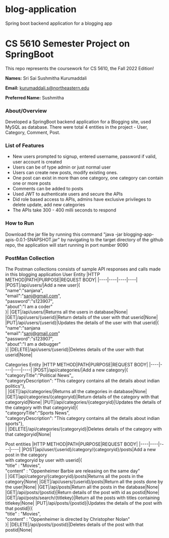 # blog-application
Spring boot backend application for a blogging app
# CS 5610 Semester Project on SpringBoot 

This repo represents the coursework for CS 5610, the Fall 2022 Edition!

**Names:** Sri Sai Sushmitha Kurumaddali 
                   
**Email:**   kurumaddali.s@northeastern.edu

**Preferred Name:** Sushmitha


### About/Overview
Developed a SpringBoot backend application for a Blogging site, used MySQL as database. There were total 4 entities in the project - User, Category, Comment, Post.

### List of Features
- New users prompted to signup, entered username, password if valid, user account is created
- Users can be of type admin or just normal user
- Users can create new posts, modify existing ones.
- One post can exist in more than one category, one category can contain one or more posts
- Comments can be added to posts
- Used JWT to authenticate users and secure the APIs
- Did role based access to APIs, admins have exclusive privileges to delete update, add new categories
- The APIs take 300 - 400 milli seconds to respond
  
### How to Run 
Download the jar file by running this command "java -jar blogging-app-apis-0.0.1-SNAPSHOT.jar" by navigating to the target directory of the github repo, the application will start running in port number 9090

### PostMan Collection
The Postman collections consists of sample API responses and calls made in this blogging application
User Entity
|HTTP METHOD|PATH|PURPOSE|REQUEST BODY|
|----|----|----|----|
|POST|/api/users/|Add a new user|{<br>"name":"sanjana",<br>"email":"sanj@gmail.com",<br>"password":"s123907",<br>"about":"I am a coder"<br>}|
|GET|/api/users/|Returns all the users in database|None|
|GET|/api/users/{userid}|Return details of the user with that userid|None|
|PUT|/api/users/{userid}|Updates the details of the user with that userid|{</br>"name":"sanjana</br>"email":"sanj@gmail.com"</br>"password":"s123907",</br>"about":"I am a debugger"</br>}|
|DELETE|/api/users/{userid}|Deletes details of the user with that userid|None|

Categories Entity
|HTTP METHOD|PATH|PURPOSE|REQUEST BODY|
|----|----|----|----|
|POST|/api/categories/|Add a new category|{<br>"categoryTitle":"Political News",,<br>"categoryDescription": "This category contains all the details about indian politics"},<br>|
|GET|/api/categories/|Returns all the categories in database|None|
|GET|/api/categories/{categoryid}|Return details of the category with that categoryid|None|
|PUT|/api/categories/{categoryid}|Updates the details of the category with that categoryid|{<br>"categoryTitle":"Sports News",<br>"categoryDescription": "This category contains all the details about indian sports"},<br>|
|DELETE|/api/categories/{categoryid}|Deletes details of the category with that categoryid|None|

Post entities
|HTTP METHOD|PATH|PURPOSE|REQUEST BODY|
|----|----|----|----|
|POST|api/user/{userid}/category/{categoryid}/posts|Add a new post in the category<br> with categoryid by user with userid|{<br>"title" : "Movies",<br>"content" : "Oppenheimer Barbie are releasing on the same day"<br>|
|GET|api/category/{categoryid}/posts|Returns all the posts in the category|None|
|GET|/api/users/{userid}/posts|Return all the posts done by the user|None|
|GET|/api/posts|Return all the posts in the database|None|
|GET|/api/posts/{postid}|Return details of the post with id as postid|None|
|GET|/api/posts/search/{titlekey}|Return all the posts with titles containing titlekey|None|
|PUT|/api/posts/{postid}|Updates the details of the post with that postid|{{<br>"title" : "Movies",<br>"content" : "Oppenheimer is directed by Christopher Nolan"<br>}|
|DELETE|/api/posts/{postid}|Deletes details of the post with that postid|None|


